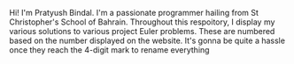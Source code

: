 Hi! I'm Pratyush Bindal. I'm a passionate programmer hailing from St Christopher's School of Bahrain. Throughout this respoitory, I display my various solutions to various project Euler problems. These are numbered based on the number displayed on the website. It's gonna be quite a hassle once they reach the 4-digit mark to rename everything 